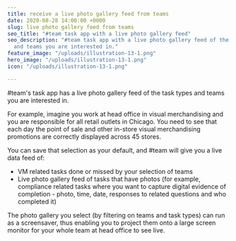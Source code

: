 ```yaml
---
title: receive a live photo gallery feed from teams
date: 2020-08-28 14:00:00 +0000
slug: live photo gallery feed from teams
seo_title: "#team task app with a live photo gallery feed"
seo_description: "#team task app with a live photo gallery feed of the task types
  and teams you are interested in."
feature_image: "/uploads/illustration-13-1.png"
hero_image: "/uploads/illustration-13-1.png"
icon: "/uploads/illustration-13-1.png"

---
```

\#team's task app has a live photo gallery feed of the task types and teams you are interested in.

For example, imagine you work at head office in visual merchandising and you are responsible for all retail outlets in Chicago.  You need to see that each day the point of sale and other in-store visual merchandising promotions are correctly displayed across 45 stores.

You can save that selection as your default, and #team will give you a live data feed of:

* VM related tasks done or missed by your selection of teams
* Live photo gallery feed of tasks that have photos (for example, compliance related tasks where you want to capture digital evidence of completion - photo, time, date, responses to related questions and who completed it)

The photo gallery you select (by filtering on teams and task types) can run as a screensaver, thus enabling you to project them onto a large screen monitor for your whole team at head office to see live.